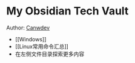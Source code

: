# My Obsidian Tech Vault

Author: [Canwdev](https://github.com/canwdev)

- [[Windows]]
- [[Linux常用命令汇总]]
- 在左侧文件目录探索更多内容

